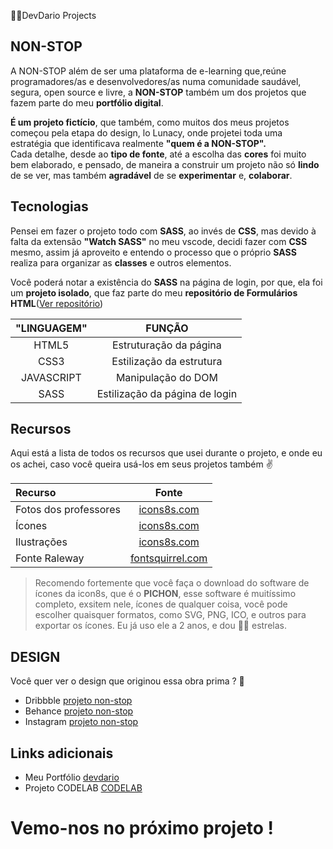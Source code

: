 👦🏻DevDario Projects

## NON-STOP
 A NON-STOP além de ser uma plataforma de e-learning que,reúne programadores/as e desenvolvedores/as numa comunidade saudável, segura, open source e livre, a **NON-STOP** também um dos projetos que fazem parte do meu **portfólio digital**.

**É um projeto fictício**, que também, como muitos dos meus projetos começou pela etapa do design, lo Lunacy, onde projetei toda uma estratégia que identificava realmente **"quem é a NON-STOP".** <br>
Cada detalhe, desde ao **tipo de fonte**, até a escolha das **cores** foi muito bem elaborado, e pensado, de maneira a construir um projeto não só **lindo** de se ver, mas também **agradável** de se **experimentar** e, **colaborar**.

## Tecnologias
Pensei em fazer o projeto todo com **SASS**, ao invés de **CSS**, mas devido à falta da extensão **"Watch SASS"** no meu vscode, decidi fazer com **CSS** mesmo, assim já aproveito e entendo o processo que o próprio **SASS** realiza para organizar as **classes** e outros elementos.

Você poderá notar a existência do **SASS** na página de login, por que, ela foi um **projeto isolado**, que faz parte do meu **repositório de Formulários HTML**\([Ver repositório](https://github.com/DevDario/HTML-FORMS)\)

"LINGUAGEM" | FUNÇÃO 
:---:       |:---:
HTML5       |Estruturação da página
CSS3        |Estilização da estrutura
JAVASCRIPT  |Manipulação do DOM
SASS        |Estilização da página de login

## Recursos
Aqui está a lista de todos os recursos que usei durante o projeto, e onde eu os achei, caso você queira usá-los em seus projetos também ✌

Recurso | Fonte
:---   |:---:
Fotos dos professores |[icons8s.com](https://icons8s.com.br)
Ícones |[icons8s.com](https://icons8s.com.br)
Ilustrações |[icons8s.com](https://icons8s.com.br)
Fonte Raleway |[fontsquirrel.com](https://fontsquirrel.com)

>Recomendo fortemente que você faça o download do software de ícones da icon8s, que é o **PICHON**, esse software é muitíssimo completo, exsitem nele, ícones de qualquer coisa, você pode escolher quaisquer formatos, como SVG, PNG, ICO, e outros para exportar os ícones. Eu já uso ele a 2 anos, e dou 🖐🏻 estrelas.


## DESIGN
Você quer ver o design que originou essa obra prima ? 🤩

- Dribbble [projeto non-stop](https://dribbble.com/devdario/non-stop)
- Behance [projeto non-stop](https://behance.net/dariosilva9/non-stop)
- Instagram [projeto non-stop](https://instagram.com/devdario/non-stop)

## Links adicionais
- Meu Portfólio [devdario](https://devdario.vercel.app)
- Projeto CODELAB [CODELAB](https://codelab-devdario.vercel.app)

#

# Vemo-nos no próximo projeto !

